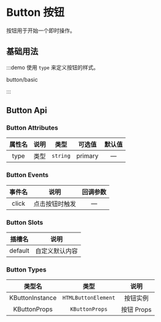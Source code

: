 # Button 按钮

按钮用于开始一个即时操作。

## 基础用法

:::demo 使用 `type` 来定义按钮的样式。

button/basic

:::

## Button Api

### Button Attributes

| 属性名 | 说明 |   类型   | 可选值  | 默认值 |
| :----: | :--: | :------: | :-----: | :----: |
|  type  | 类型 | `string` | primary |   —    |

### Button Events

| 事件名 |      说明      | 回调参数 |
| :----: | :------------: | :------: |
| click  | 点击按钮时触发 |    —     |

### Button Slots

| 插槽名  |      说明      |
| :-----: | :------------: |
| default | 自定义默认内容 |

### Button Types

|     类型名      |        类型         |    说明    |
| :-------------: | :-----------------: | :--------: |
| KButtonInstance | `HTMLButtonElement` |  按钮实例  |
|  KButtonProps   |   `KButtonProps`    | 按钮 Props |
